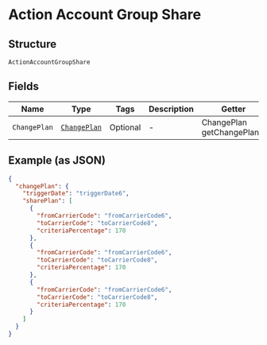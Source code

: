 
# Action Account Group Share

## Structure

`ActionAccountGroupShare`

## Fields

| Name | Type | Tags | Description | Getter | Setter |
|  --- | --- | --- | --- | --- | --- |
| `ChangePlan` | [`ChangePlan`](../../doc/models/change-plan.md) | Optional | - | ChangePlan getChangePlan() | setChangePlan(ChangePlan changePlan) |

## Example (as JSON)

```json
{
  "changePlan": {
    "triggerDate": "triggerDate6",
    "sharePlan": [
      {
        "fromCarrierCode": "fromCarrierCode6",
        "toCarrierCode": "toCarrierCode8",
        "criteriaPercentage": 170
      },
      {
        "fromCarrierCode": "fromCarrierCode6",
        "toCarrierCode": "toCarrierCode8",
        "criteriaPercentage": 170
      },
      {
        "fromCarrierCode": "fromCarrierCode6",
        "toCarrierCode": "toCarrierCode8",
        "criteriaPercentage": 170
      }
    ]
  }
}
```

